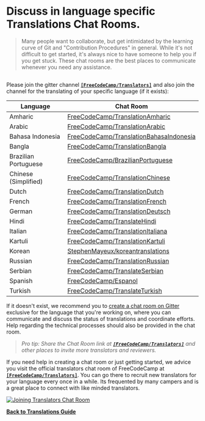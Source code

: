 # Discuss in language specific Translations Chat Rooms.

> Many people want to collaborate, but get intimidated by the learning curve of Git and "Contribution Procedures" in general. While it's not difficult to get started, it's always nice to have someone to help you if you get stuck. These chat rooms are the best places to communicate whenever you need any assistance.

##  

Please join the gitter channel [**`[FreeCodeCamp/Translators]`**](https://gitter.im/FreeCodeCamp/Translators) and also join the channel for the translating of your specific language (if it exists):

| Language | Chat Room |
| -------- | --------- |
| Amharic  | [FreeCodeCamp/TranslationAmharic](https://gitter.im/FreeCodeCamp/TranslationAmharic) |
| Arabic   | [FreeCodeCamp/TranslationArabic](https://gitter.im/FreeCodeCamp/TranslationArabic) |
| Bahasa Indonesia | [FreeCodeCamp/TranslationBahasaIndonesia](https://gitter.im/FreeCodeCamp/TranslationBahasaIndonesia) |
| Bangla   | [FreeCodeCamp/TranslationBangla](https://gitter.im/FreeCodeCamp/TranslationBangla)|
| Brazilian Portuguese | [FreeCodeCamp/BrazilianPortuguese](https://gitter.im/FreeCodeCamp/BrazilianPortuguese) |
| Chinese (Simplified) | [FreeCodeCamp/TranslationChinese](https://gitter.im/FreeCodeCamp/TranslationChinese) |
| Dutch | [FreeCodeCamp/TranslationDutch](https://gitter.im/FreeCodeCamp/TranslationDutch) |
| French   | [FreeCodeCamp/TranslationFrench](https://gitter.im/FreeCodeCamp/TranslationFrench) |
| German   | [FreeCodeCamp/TranslationDeutsch](https://gitter.im/FreeCodeCamp/TranslationDeutsch) |
| Hindi    | [FreeCodeCamp/TranslateHindi](https://gitter.im/FreeCodeCamp/TranslateHindi) |
| Italian    | [FreeCodeCamp/TranslationItaliana](https://gitter.im/FreeCodeCamp/TranslationItaliana) |
| Kartuli   | [FreeCodeCamp/TranslationKartuli](https://gitter.im/FreeCodeCamp/TranslationKartuli) |
| Korean   | [StephenMayeux/koreantranslations](https://gitter.im/StephenMayeux/koreantranslations) |
| Russian  | [FreeCodeCamp/TranslationRussian](https://gitter.im/FreeCodeCamp/TranslationRussian) |
| Serbian  | [FreeCodeCamp/TranslateSerbian](https://gitter.im/FreeCodeCamp/TranslateSerbian) |
| Spanish  | [FreeCodeCamp/Espanol](https://gitter.im/FreeCodeCamp/Espanol) |
| Turkish  | [FreeCodeCamp/TranslateTurkish](https://gitter.im/FreeCodeCamp/TranslateTurkish) |

If it doesn't exist, we recommend you to [create a chat room on Gitter](https://gitter.im/home/#createroom) exclusive for the language that you're working on, where you can communicate and discuss the status of translations and coordinate efforts. Help regarding the technical processes should also be provided in the chat room.

> _Pro tip: Share the Chat Room link at [**`[FreeCodeCamp/Translators]`**](https://gitter.im/FreeCodeCamp/Translators) and other places to invite more translators and reviewers._

If you need help in creating a chat room or just getting started, we advice you visit the official translators chat room of FreeCodeCamp at [**`[FreeCodeCamp/Translators]`**](https://gitter.im/FreeCodeCamp/Translators). You can go there to recruit new translators for your language every once in a while. Its frequented by many campers and is a great place to connect with like minded translators.

[![Joining Translators Chat Room](./images/Translations-Guide/Gitter_Chat.gif)](https://gitter.im/FreeCodeCamp/Translators)

[**Back to Translations Guide**](Translation-Guide)
